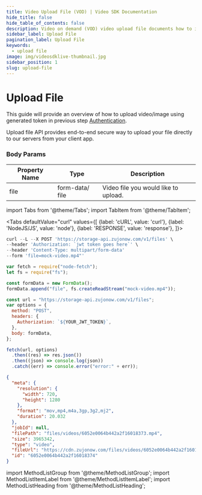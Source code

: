 ```yaml
---
title: Video Upload File (VOD) | Video SDK Documentation
hide_title: false
hide_table_of_contents: false
description: Video on demand (VOD) video upload file documents how to interact with the video encoding API It's our go-to reference whether you're just getting started.
sidebar_label: Upload File
pagination_label: Upload File
keywords:
  - upload file
image: img/videosdklive-thumbnail.jpg
sidebar_position: 1
slug: upload-file
---
```


# Upload File

This guide will provide an overview of how to upload video/image using generated token in previous step [Authentication](/docs/guide/video-on-demand/authentication).

Upload file API provides end-to-end secure way to upload your file directly to our servers from your client app.

### Body Params

| Property Name | Type            | Description                          |
| ------------- | --------------- | ------------------------------------ |
| file          | form-data/ file | Video file you would like to upload. |

import Tabs from '@theme/Tabs';
import TabItem from '@theme/TabItem';

<Tabs
defaultValue="curl"
values={[
{label: 'cURL', value: 'curl'},
{label: 'NodeJS/JS', value: 'node'},
{label: 'RESPONSE', value: 'response'},
]}>
<TabItem value="curl">

```js
curl --L --X POST 'https://storage-api.zujonow.com/v1/files' \
--header 'Authorization: `jwt token goes here`' \
--header 'Content-Type: multipart/form-data'
--form 'file=mock-video.mp4"'
```

</TabItem>
<TabItem value="node">

```js
var fetch = require("node-fetch");
let fs = require("fs");

const formData = new FormData();
formData.append("file", fs.createReadStream("mock-video.mp4"));

const url = "https://storage-api.zujonow.com/v1/files";
var options = {
  method: "POST",
  headers: {
    Authorization: `${YOUR_JWT_TOKEN}`,
  },
  body: formData,
};

fetch(url, options)
  .then((res) => res.json())
  .then((json) => console.log(json))
  .catch((err) => console.error("error:" + err));
```

</TabItem>

<TabItem value="response">

```json
{
  "meta": {
    "resolution": {
      "width": 720,
      "height": 1280
    },
    "format": "mov,mp4,m4a,3gp,3g2,mj2",
    "duration": 20.032
  },
  "jobId": null,
  "filePath": "files/videos/6052e0064b442a2f16018373.mp4",
  "size": 3965342,
  "type": "video",
  "fileUrl": "https://cdn.zujonow.com/files/videos/6052e0064b442a2f16018373.mp4",
  "id": "6052e0064b442a2f16018374"
}
```

</TabItem>
</Tabs>

import MethodListGroup from '@theme/MethodListGroup';
import MethodListItemLabel from '@theme/MethodListItemLabel';
import MethodListHeading from '@theme/MethodListHeading';

<MethodListGroup>
  <MethodListItemLabel  description="Response Body" >
    <MethodListGroup>
      <MethodListHeading heading="parameters" />
      <MethodListItemLabel name="id"  type={"string"}  description="Unique identifier of file." />
      <MethodListItemLabel name="type"  type={"string"}  description="type of file uploaded video or image." />
      <MethodListItemLabel name="size"  type={"number"}  description="size of uploaded file(in bytes)." />
      <MethodListItemLabel name="meta"  type={"object"}  description="information about uploaded file such as resolution, format, etc." />
        <MethodListItemLabel name="fileUrl"  type={"string"}  description="The url where the file is stored." />
    </MethodListGroup>
  </MethodListItemLabel>
</MethodListGroup>
